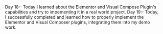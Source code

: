 Day 18:- Today I learned about the Elementor and Visual Compose Plugin's capabilities and try to impementing it in a real world project.
Day 19:- Today, I successfully completed and learned how to properly implement the Elementor and Visual Composer plugins, integrating them into my demo work.
